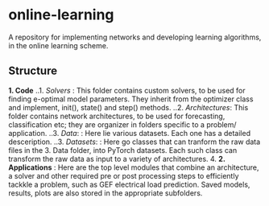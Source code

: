 # online-learning
A repository for implementing networks and developing learning algorithms, in the online learning scheme.

## Structure

**1. Code**
..1. *Solvers*      : This folder contains custom solvers, to be used for finding e-optimal model parameters. They inherit from the optimizer class and implement, init(), state() and step() methods.
..2. *Architectures*: This folder contains network architectures, to be used for forecasting, classification etc; they are organizer in folders specific to a problem/ application.
..3. *Data*:        : Here lie various datasets. Each one has a detailed desceription.
..3. *Datasets*:        : Here go classes that can tranform the raw data files in the 3. Data
folder, into PyTorch datasets. Each such class can transform the raw data as input to a variety of
architectures. 
4. **2. Applications** : Here are the top level modules that combine an architecture, a solver and other required pre or post processing steps to efficiently tackkle a problem, such as GEF electrical load prediction. Saved models, results, plots are also stored in the appropriate subfolders.






